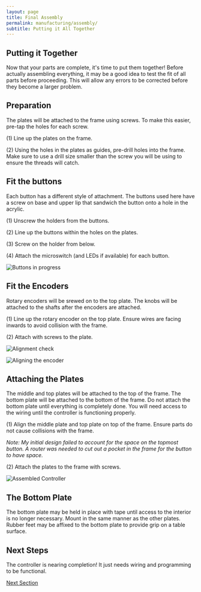 ```yaml
---
layout: page
title: Final Assembly
permalink: manufacturing/assembly/
subtitle: Putting it All Together
---
```


## Putting it Together

Now that your parts are complete, it's time to put them together! Before actually
assembling everything, it may be a good idea to test the fit of all parts before
proceeding. This will allow any errors to be corrected before they become a larger
problem.

## Preparation

The plates will be attached to the frame using screws. To make this easier,
pre-tap the holes for each screw.

  (1) Line up the plates on the frame.

  (2) Using the holes in the plates as guides, pre-drill holes into the frame.
  Make sure to use a drill size smaller than the screw you will be using to ensure
  the threads will catch.

## Fit the buttons

Each button has a different style of attachment. The buttons used here have a
screw on base and upper lip that sandwich the button onto a hole in the acrylic.

  (1) Unscrew the holders from the buttons.

  (2) Line up the buttons within the holes on the plates.

  (3) Screw on the holder from below.

  (4) Attach the microswitch (and LEDs if available) for each button.

  ![Buttons in progress](../../assets/img/IMG_20160803_190613.jpg)

## Fit the Encoders

Rotary encoders will be srewed on to the top plate. The knobs will be attached to
the shafts after the encoders are attached.

  (1) Line up the rotary encoder on the top plate. Ensure wires are facing inwards
  to avoid collision with the frame.

  (2) Attach with screws to the plate.

![Alignment check](../../assets/img/IMG_20160803_193027.jpg)

![Aligning the encoder](../../assets/img/IMG_20160803_193015.jpg)

## Attaching the Plates

The middle and top plates will be attached to the top of the frame. The bottom plate
will be attached to the bottom of the frame. Do not attach the bottom plate until
everything is completely done. You will need access to the wiring until the controller
is functioning properly.

  (1) Align the middle plate and top plate on top of the frame. Ensure parts do not
  cause collisions with the frame.

  <i>Note: My initial design failed to account for the space on the topmost button.
  A router was needed to cut out a pocket in the frame for the button to have space.</i>

  (2) Attach the plates to the frame with screws.

![Assembled Controller](../../assets/img/IMG_20160810_204727.jpg)

## The Bottom Plate

The bottom plate may be held in place with tape until access to the interior is no
longer necessary. Mount in the same manner as the other plates. Rubber feet may be
affixed to the bottom plate to provide grip on a table surface.

## Next Steps

The controller is nearing completion! It just needs wiring and programming to be
functional.

[Next Section](/programming/)

[comment]: <> (447 Words)
